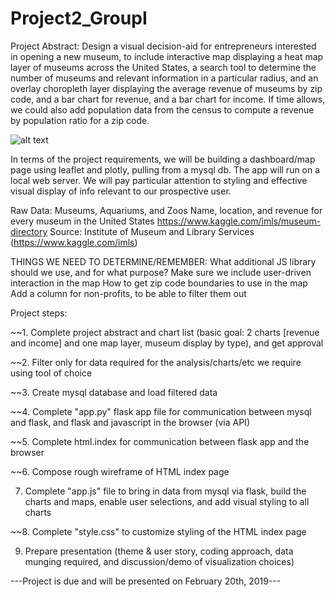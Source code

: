 # Project2_GroupI

Project Abstract: Design a visual decision-aid for entrepreneurs interested in opening a new museum,
to include interactive map displaying a heat map layer of museums across the United States,
a search tool to determine the number of museums and relevant information in a particular radius,
and an overlay choropleth layer displaying the average revenue of museums by zip code, and a bar chart for revenue, 
and a bar chart for income. If time allows, we could also add population data from the census to compute a revenue 
by population ratio for a zip code. 

![alt text](https://github.com/PrairieDogCity/Project2_GroupI/blob/master/project2_architecture_timeline_GroupI.PNG)

In terms of the project requirements, we will be building a dashboard/map page using leaflet and 
plotly, pulling from a mysql db. The app will run on a local web server. We will pay particular
attention to styling and effective visual display of info relevant to our prospective user. 

Raw Data: Museums, Aquariums, and Zoos
Name, location, and revenue for every museum in the United States
https://www.kaggle.com/imls/museum-directory
Source: Institute of Museum and Library Services (https://www.kaggle.com/imls)

THINGS WE NEED TO DETERMINE/REMEMBER: 
What additional JS library should we use, and for what purpose? 
Make sure we include user-driven interaction in the map
How to get zip code boundaries to use in the map
Add a column for non-profits, to be able to filter them out

Project steps: 

~~1. Complete project abstract and chart list (basic goal: 2 charts [revenue and income] and one map layer, museum display by type), and get approval

~~2. Filter only for data required for the analysis/charts/etc we require using tool of choice

~~3. Create mysql database and load filtered data

~~4. Complete "app.py" flask app file for communication between mysql and flask, and flask 
and javascript in the browser (via API)

~~5. Complete html.index for communication between flask app and the browser

~~6. Compose rough wireframe of HTML index page

7. Complete "app.js" file to bring in data from mysql via flask, build the charts and
maps, enable user selections, and add visual styling to all charts

~~8. Complete "style.css" to customize styling of the HTML index page

9. Prepare presentation (theme & user story, coding approach, data munging required, and
discussion/demo of visualization choices)

---Project is due and will be presented on February 20th, 2019---

